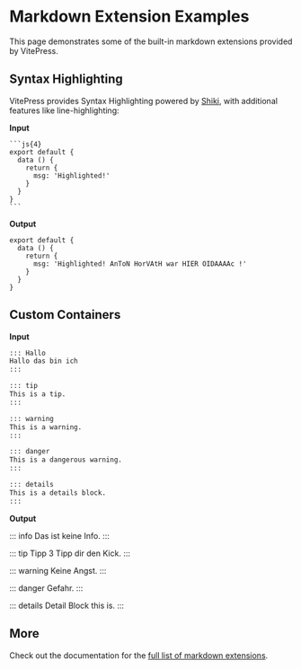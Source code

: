 # Markdown Extension Examples

This page demonstrates some of the built-in markdown extensions provided by VitePress.

## Syntax Highlighting

VitePress provides Syntax Highlighting powered by [Shiki](https://github.com/shikijs/shiki), with additional features like line-highlighting:

**Input**

````
```js{4}
export default {
  data () {
    return {
      msg: 'Highlighted!'
    }
  }
}
```
````

**Output**

```js{4}
export default {
  data () {
    return {
      msg: 'Highlighted! AnToN HorVAtH war HIER OIDAAAAc !'
    }
  }
}
```

## Custom Containers

**Input**

```md
::: Hallo
Hallo das bin ich
:::

::: tip
This is a tip.
:::

::: warning
This is a warning.
:::

::: danger
This is a dangerous warning.
:::

::: details
This is a details block.
:::
```

**Output**

::: info
Das ist keine Info.
:::

::: tip
Tipp 3 Tipp dir den Kick.
:::

::: warning
Keine Angst.
:::

::: danger
Gefahr.
:::

::: details
Detail Block this is.
:::

## More

Check out the documentation for the [full list of markdown extensions](https://vitepress.dev/guide/markdown).
